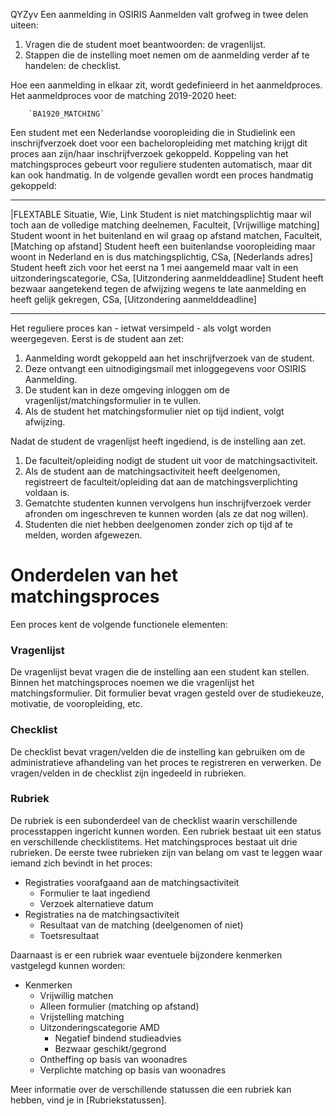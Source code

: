 QYZyv
Een aanmelding in OSIRIS Aanmelden valt grofweg in twee delen uiteen:

1. Vragen die de student moet beantwoorden: de vragenlijst.
2. Stappen die de instelling moet nemen om de aanmelding verder af te handelen: de checklist.

Hoe een aanmelding in elkaar zit, wordt gedefinieerd in het aanmeldproces. Het aanmeldproces voor de matching 2019-2020 heet:

        `BA1920_MATCHING`

Een student met een Nederlandse vooropleiding die in Studielink een inschrijfverzoek doet voor een bacheloropleiding met matching krijgt dit proces aan zijn/haar inschrijfverzoek gekoppeld.
Koppeling van het matchingsproces gebeurt voor reguliere studenten automatisch, maar dit kan ook handmatig.
In de volgende gevallen wordt een proces handmatig gekoppeld:
_____
|FLEXTABLE
Situatie, Wie, Link
Student is niet matchingsplichtig maar wil toch aan de volledige matching deelnemen, Faculteit, [Vrijwillige matching]
Student woont in het buitenland en wil graag op afstand matchen, Faculteit, [Matching op afstand]
Student heeft een buitenlandse vooropleiding maar woont in Nederland en is dus matchingsplichtig, CSa, [Nederlands adres]
Student heeft zich voor het eerst na 1 mei aangemeld maar valt in een uitzonderingscategorie, CSa, [Uitzondering aanmelddeadline]
Student heeft bezwaar aangetekend tegen de afwijzing wegens te late aanmelding en heeft gelijk gekregen, CSa, [Uitzondering aanmelddeadline]
_____
Het reguliere proces kan - ietwat versimpeld - als volgt worden weergegeven. Eerst is de student aan zet:

1. Aanmelding wordt gekoppeld aan het inschrijfverzoek van de student.
2. Deze ontvangt een uitnodigingsmail met inloggegevens voor OSIRIS Aanmelding.
3. De student kan in deze omgeving inloggen om de vragenlijst/matchingsformulier in te vullen.
4. Als de student het matchingsformulier niet op tijd indient, volgt afwijzing.

Nadat de student de vragenlijst heeft ingediend, is de instelling aan zet.

1. De faculteit/opleiding nodigt de student uit voor de matchingsactiviteit.
2. Als de student aan de matchingsactiviteit heeft deelgenomen, registreert de faculteit/opleiding dat aan de matchingsverplichting voldaan is.
3. Gematchte studenten kunnen vervolgens hun inschrijfverzoek verder afronden om ingeschreven te kunnen worden (als ze dat nog willen).
4. Studenten die niet hebben deelgenomen zonder zich op tijd af te melden, worden afgewezen.

# Onderdelen van het matchingsproces
Een proces kent de volgende functionele elementen:

### Vragenlijst
De vragenlijst bevat vragen die de instelling aan een student kan stellen.
Binnen het matchingsproces noemen we die vragenlijst het matchingsformulier.
Dit formulier bevat vragen gesteld over de studiekeuze, motivatie, de vooropleiding, etc.

### Checklist
De checklist bevat vragen/velden die de instelling kan gebruiken om de administratieve afhandeling van het proces te registreren en verwerken.
De vragen/velden in de checklist zijn ingedeeld in rubrieken.

### Rubriek
De rubriek is een subonderdeel van de checklist waarin verschillende processtappen ingericht kunnen worden.
Een rubriek bestaat uit een status en verschillende checklistitems. Het matchingsproces bestaat uit drie rubrieken.
De eerste twee rubrieken zijn van belang om vast te leggen waar iemand zich bevindt in het proces:

* Registraties voorafgaand aan de matchingsactiviteit
    * Formulier te laat ingediend
    * Verzoek alternatieve datum
* Registraties na de matchingsactiviteit
    * Resultaat van de matching (deelgenomen of niet)
    * Toetsresultaat

Daarnaast is er een rubriek waar eventuele bijzondere kenmerken vastgelegd kunnen worden:

* Kenmerken
    * Vrijwillig matchen
    * Alleen formulier (matching op afstand)
    * Vrijstelling matching
    * Uitzonderingscategorie AMD
        * Negatief bindend studieadvies
        * Bezwaar geschikt/gegrond
    * Ontheffing op basis van woonadres
    * Verplichte matching op basis van woonadres

Meer informatie over de verschillende statussen die een rubriek kan hebben, vind je in [Rubriekstatussen].
